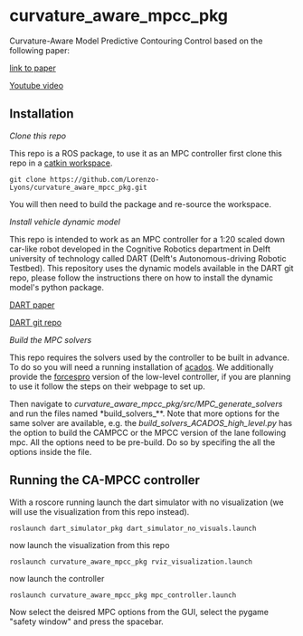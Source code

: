 # curvature_aware_mpcc_pkg
Curvature-Aware Model Predictive Contouring Control based on the following paper:

[link to paper](https://ieeexplore.ieee.org/abstract/document/10161177)

[Youtube video](https://www.youtube.com/watch?v=6-E3I99D2sc)


## Installation
*Clone this repo*

This repo is a ROS package, to use it as an MPC controller first clone this repo in a [catkin workspace](http://wiki.ros.org/catkin/Tutorials/create_a_workspace).

```
git clone https://github.com/Lorenzo-Lyons/curvature_aware_mpcc_pkg.git
```

You will then need to build the package and re-source the workspace.

*Install vehicle dynamic model*

This repo is intended to work as an MPC controller for a 1:20 scaled down car-like robot developed in the Cognitive Robotics department in Delft university of technology called DART (Delft's Autonomous-driving Robotic Testbed). This repository uses the dynamic models available in the DART git repo, please follow the instructions there on how to install the dynamic model's python package.

[DART paper](https://ieeexplore.ieee.org/document/10588526)

[DART git repo](https://github.com/Lorenzo-Lyons/DART)

*Build the MPC solvers*

This repo requires the solvers used by the controller to be built in advance. To do so you will need a running installation of [acados](https://docs.acados.org/). We additionally provide the [forcespro](https://forces.embotech.com/documentation/introduction/index.html) version of the low-level controller, if you are planning to use it follow the steps on their webpage to set up. 

Then navigate to *curvature_aware_mpcc_pkg/src/MPC_generate_solvers* and run the files named *build_solvers_**. Note that more options for the same solver are available, e.g. the *build_solvers_ACADOS_high_level.py* has the option to build the CAMPCC or the MPCC version of the lane following mpc. All the options need to be pre-build. Do so by specifing the all the options inside the file.

## Running the CA-MPCC controller
With a roscore running launch the dart simulator with no visualization (we will use the visualization from this repo instead).

```
roslaunch dart_simulator_pkg dart_simulator_no_visuals.launch
```
now launch the visualization from this repo

```
roslaunch curvature_aware_mpcc_pkg rviz_visualization.launch 
```

now launch the controller

```
roslaunch curvature_aware_mpcc_pkg mpc_controller.launch 
```

Now select the deisred MPC options from the GUI, select the pygame "safety window" and press the spacebar.





